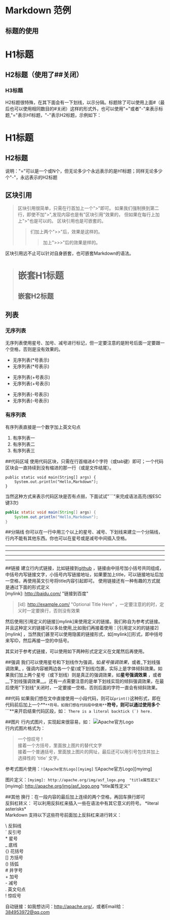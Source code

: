 # Markdown 范例


## 标题的使用
# H1标题 
## H2标题（使用了##关闭） ##
### H3标题
H2标题很特殊，在其下面会有一下划线，以示分隔。标题除了可以使用上面#（最后也可以使用相同数目的#关闭）这样的形式外，也可以使用"="或者"-"来表示标题,"="表示H1标题，"-"表示H2标题，示例如下：

H1标题
====
H2标题
-
说明："="可以是一个或N个，但无论多少个永远表示的是H1标题；同样无论多少个"-"，永远表示的H2标题


## 区块引用
>区块引用很简单，只需在行首加上一个">"即可。
如果我们强制换到第二行，即使不加">",发现内容也是有"区块引用"效果的，
>但如果在每行上加上">"也是可以的。
>区块引用也是可嵌套的。
>>们加上两个">>"后，效果是这样的。
>>>加上">>>"后的效果是样的。

区块引用远不止可以针对自身嵌套，也可嵌套Markdown的语法。
># 嵌套H1标题 #
>## 嵌套H2标题 ##


## 列表
### 无序列表
无序列表使用星号、加号、减号进行标记，但一定要注意的是附号后面一定要跟一个空格，否则是没有效果的。

* 无序列表(*号表示)
* 无序列表(*号表示)
+ 无序列表(+号表示)
+ 无序列表(+号表示)
- 无序列表(-号表示)
- 无序列表(-号表示)
### 有序列表
有序列表直接是一个数字加上英文句点

1. 有序列表一
2. 有序列表二
3. 有序列表三

##代码区域
使用代码区块，只需在行首缩进4个字符（或tab键）即可；一个代码区块会一直持续到没有缩进的那一行（或是文件结尾）。

	public static void main(String[] args) {
		System.out.println("Hello,Markdown");		
	}
当然这种方式来表示代码区块是否有点弱，下面试试"```"来完成语法高亮(按ESC键3次)

```java
public static void main(String[] args) {
	System.out.println("Hello,Markdown");		
}
```

##分隔线
你可以在一行中用三个以上的星号、减号、下划线来建立一个分隔线，行内不能有其他东西。你也可以在星号或是减号中间插入空格。
***
---
___
* * *


##链接
建立行内式链接，比如链接到[github](http://www.github.com/ "基于git的代码托管") ，链接由中括号加小括号共同组成，中括号内写链接文字，小括号内写链接地址，如果要加上title，可以链接地址后加一空格，再使用英文引号将title内容引起即可。 使用链接还有一种有趣的方式就是通过下面的形式定义  
[mylink]: http://baidu.com/  "链接到百度"
>[id]: http://example.com/  "Optional Title Here" ，一定要注意的的时，定义时一定要换行，否则没有效果

然后使用[引用定义的链接][mylink]来使用定义的链接。我们称自为参考式链接。并且这种定义的链接可以多处使用,比如我们再接着使用：[引用定义的的链接2][mylink] ，当然我们甚至可以使用隐匿的链接形式，如[mylink][]形式，即中括号来写ID，然后再接一空的中括号。

其实对于参考式链接，可以使用如下两种形式定定义在文尾然后再使用。

 [1]: http://google.com/        "Google"
 [2]: http://search.yahoo.com/  "Yahoo Search"
 [3]: http://search.msn.com/    "MSN Search"

 [google]: http://google.com/        "Google"
 [yahoo]:  http://search.yahoo.com/  "Yahoo Search"
 [msn]:    http://search.msn.com/    "MSN Search"

##强调
我们可以使用星号和下划线作为强调，如*星号强调效果*，或者_下划线强调效果_ ，强调内容被两边各一个星(或下划线)包裹，实际上是字体倾斜效果。如果我们加上两个星号（或下划线）则是真正的强调效果，如**星号强调效果** ，或者__下划线强调效果__。还有一点需要注意的是单下划线实现的倾斜强调效果，在最后使用"下划线"关闭时，一定要接一空格，否则后面的字符一直会有倾斜效果。


##代码
如果我们想在文中直接使用一小段代码，则可以`print()`这种形式，即在代码前后加上一个**`**符号。如我们想在代码段中使用**`**符号，则可以通过使用多个**```**来开启结束代码区段，如： ``There is a literal backtick (`) here.``


##图片
行内式图片，实现起来很容易，如： ![Apache官方Logo](http://apache.org/img/asf_logo.png)   
行内式图片格式为：
>一个惊叹号 !  
接着一个方括号，里面放上图片的替代文字  
接着一个普通括号，里面放上图片的网址，最后还可以用引号包住并加上 选择性的 'title' 文字。

参考式图片使用：`![Apache官方Logo][myimg]` 
![Apache官方Logo][myimg] 

图片定义：`[myimg]: http://apache.org/img/asf_logo.png  "title属性定义"`
[myimg]: http://apache.org/img/asf_logo.png  "title属性定义"


##其他
换行：在一段内容的最后加上连续的两个空格，再回车换行即可  
反斜杠转义： 可以利用反斜杠来插入一些在语法中有其它意义的符号。
\*literal asterisks\*  
Markdown 支持以下这些符号前面加上反斜杠来进行转义：
>
\   反斜线  
`   反引号  
\*   星号  
_   底线  
{}  花括号  
[]  方括号  
()  括弧  
\#   井字号  
\+   加号  
\-   减号  
.   英文句点  
!   惊叹号  


自动链接：如我想访问：<http://apache.org/>，或者Email给： <384953972@qq.com>
